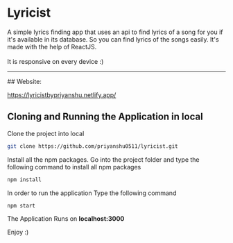 # Lyricist

A simple lyrics finding app that uses an api to find lyrics of a song for you if it's available in its database. So you can find lyrics of the songs easily. It's made with the help of ReactJS.
<br><br>
It is responsive on every device :)
<hr>
## Website:

https://lyricistbypriyanshu.netlify.app/

## Cloning and Running the Application in local

Clone the project into local

```bash
git clone https://github.com/priyanshu0511/lyricist.git
```

Install all the npm packages. Go into the project folder and type the following command to install all npm packages

```bash
npm install
```

In order to run the application Type the following command

```bash
npm start
```

The Application Runs on **localhost:3000**

Enjoy :)
